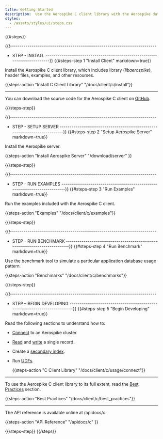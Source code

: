```yaml
---
title: Getting Started
description:  Use the Aerospike C client library with the Aerospike database to build your real-time application.
styles:
  - /assets/styles/ui/steps.css
---
```


{{#steps}}

{{!---------------------------------------------------------------------------
  - STEP - INSTALL
  ----------------------------------------------------------------------------}}
{{#steps-step 1 "Install Client" markdown=true}}

Install the Aerospike C client library, which includes library (_libaerospike_), header files, examples, and other resourses.

  {{steps-action "Install C Client Library" "/docs/client/c/install"}}

---

You can download the source code for the Aerospike C client on [GitHub](http://github.com/aerospike/aerospike-client-c).

{{/steps-step}}


{{!---------------------------------------------------------------------------
  - STEP - SETUP SERVER
  ----------------------------------------------------------------------------}}
{{#steps-step 2 "Setup Aerospike Server" markdown=true}}

Install the Aerospike server.

  {{steps-action "Install Aerospike Server" "/download/server" }}

{{/steps-step}}


{{!---------------------------------------------------------------------------
  - STEP - RUN EXAMPLES
  ----------------------------------------------------------------------------}}
{{#steps-step 3 "Run Examples" markdown=true}}

Run the examples included with the Aerospike C client.

  {{steps-action "Examples" "/docs/client/c/examples"}}

{{/steps-step}}


{{!---------------------------------------------------------------------------
  - STEP - RUN BENCHMARK
  ----------------------------------------------------------------------------}}
{{#steps-step 4 "Run Benchmark" markdown=true}}

Use the benchmark tool to simulate a particular application database usage pattern.

  {{steps-action "Benchmarks" "/docs/client/c/benchmarks"}}

{{/steps-step}}


{{!---------------------------------------------------------------------------
  - STEP – BEGIN DEVELOPING
  ----------------------------------------------------------------------------}}
{{#steps-step 5 "Begin Developing" markdown=true}}

Read the following sections to understand how to:
- [Connect](/docs/client/c/usage/connect) to an Aerospike cluster. 
- [Read](/docs/client/c/usage/kvs/read.html) and [write](/docs/client/c/usage/kvs/write.html) a single record.
- Create a [secondary index](/docs/client/c/usage/query/sindex.html).
- Run [UDFs](/docs/client/c/usage/udf).


  {{steps-action "C Client Library" "/docs/client/c/usage/connect"}}

---

To use the Aerospike C client library to its full extent, read the [Best Practices](/docs/client/c/best_practices) section.

  {{steps-action "Best Practices" "/docs/client/c/best_practices"}}

---

The API reference is available online at /apidocs/c.

  {{steps-action "API Reference" "/apidocs/c" }}

{{/steps-step}}
{{/steps}}
